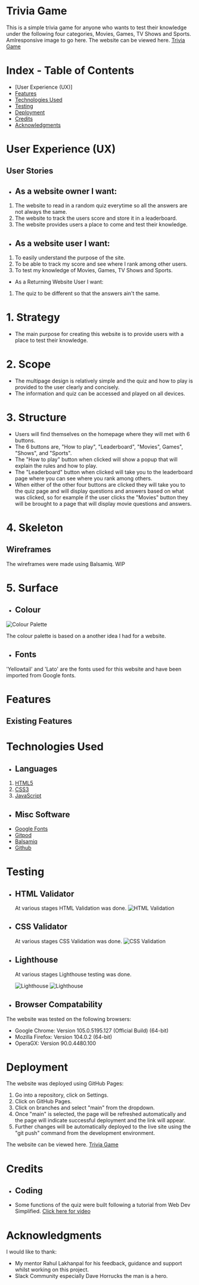 # Trivia Game

This is a simple trivia game for anyone who wants to test their knowledge under the following four categories, Movies, Games, TV Shows and Sports.
AmIresponsive image to go here.
The website can be viewed here. [Trivia Game](https://shanecdev.github.io/quiz/)

# Index - Table of Contents

- [User Experience (UX)]
- [Features]()
- [Technologies Used]()
- [Testing]()
- [Deployment]()
- [Credits]()
- [Acknowledgments]()

# User Experience (UX)

## User Stories

- ## As a website owner I want:
1. The website to read in a random quiz everytime so all the answers are not always the same.
2. The website to track the users score and store it in a leaderboard.
3. The website provides users a place to come and test their knowledge.

- ## As a website user I want:
1. To easily understand the purpose of the site.
2. To be able to track my score and see where I rank among other users.
3. To test my knowledge of Movies, Games, TV Shows and Sports.

- As a Returning Website User I want:
1. The quiz to be different so that the answers ain't the same.

# 1. Strategy
- The main purpose for creating this website is to provide users with a place to test their knowledge.

# 2. Scope
- The multipage design is relatively simple and the quiz and how to play is provided to the user clearly and concisely.
- The information and quiz can be accessed and played on all devices.

# 3. Structure
- Users will find themselves on the homepage where they will met with 6 buttons.
- The 6 buttons are, "How to play", "Leaderboard", "Movies", Games", "Shows", and "Sports".
- The "How to play" button when clicked will show a popup that will explain the rules and how to play.
- The "Leaderboard" button when clicked will take you to the leaderboard page where you can see where you rank among others.
- When either of the other four buttons are clicked they will take you to the quiz page and will display questions and answers based on what was clicked, so for example if the user clicks the "Movies" button they will be brought to a page that will display movie questions and answers.

# 4. Skeleton
## Wireframes
The wireframes were made using Balsamiq.
WIP

# 5. Surface
- ## Colour
![Colour Palette](assets/img/colourpalette.png)

The colour palette is based on a another idea I had for a website.

- ## Fonts
'Yellowtail' and 'Lato' are the fonts used for this website and have been imported from Google fonts.

# Features
## Existing Features

# Technologies Used

- ## Languages 
1. [HTML5](https://en.wikipedia.org/wiki/HTML5)
2. [CSS3](https://en.wikipedia.org/wiki/CSS)
3. [JavaScript](https://en.wikipedia.org/wiki/JavaScript)

- ## Misc Software
- [Google Fonts](https://fonts.google.com/)
- [Gitpod](https://gitpod.io/)
- [Balsamiq](https://balsamiq.com/)
- [Github](https://github.com/)

# Testing
- ## HTML Validator
    At various stages HTML Validation was done.
    ![HTML Validation](/assets/img/index%20html%20validator.png)
- ## CSS Validator
    At various stages CSS Validation was done.
    ![CSS Validation](/assets/img/css%20validator.png)

- ## Lighthouse
    At various stages Lighthouse testing was done.

    ![Lighthouse](/assets/img/lighthouse%20desktop%20quiz.png)
    ![Lighthouse](/assets/img/lighthouse%20mobile.png)

- ## Browser Compatability
The website was tested on the following browsers:
- Google Chrome: Version 105.0.5195.127 (Official Build) (64-bit)
- Mozilla Firefox: Version 104.0.2 (64-bit)
- OperaGX: Version 90.0.4480.100


# Deployment
The website was deployed using GitHub Pages:
1. Go into a repository, click on Settings.
2. Click on GitHub Pages.
3. Click on branches and select "main" from the dropdown.
4. Once "main" is selected, the page will be refreshed automatically and the page will indicate successful deployment and the link will appear.
5. Further changes will be automatically deployed to the live site using the "git push" command from the development environment.

The website can be viewed here. [Trivia Game](https://shanecdev.github.io/quiz/)

# Credits
- ## Coding
- Some functions of the quiz were built following a tutorial from Web Dev Simplified. [Click here for video](https://www.youtube.com/watch?v=riDzcEQbX6k)

# Acknowledgments
I would like to thank:
- My mentor Rahul Lakhanpal for his feedback, guidance and support whilst working on this project.
- Slack Community especially Dave Horrucks the man is a hero.